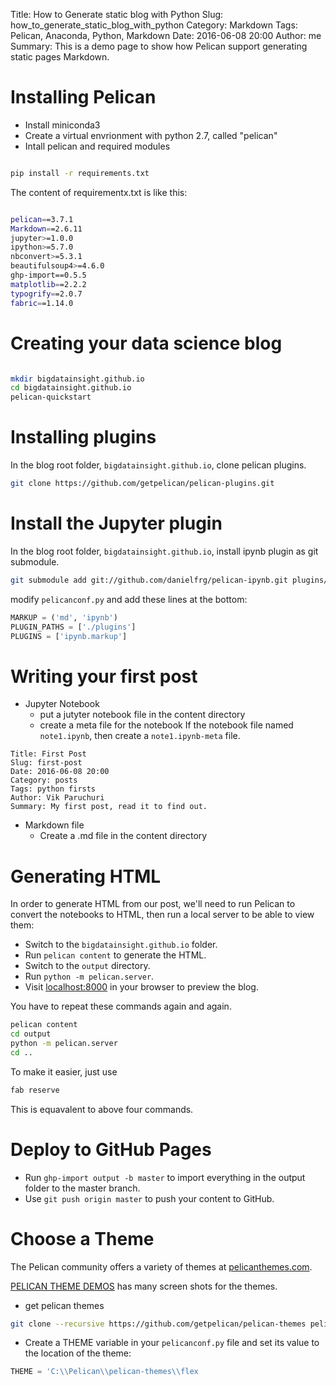 Title: How to Generate static blog with Python
Slug: how_to_generate_static_blog_with_python
Category: Markdown
Tags: Pelican, Anaconda, Python, Markdown
Date: 2016-06-08 20:00
Author: me
Summary: This is a demo page to show how Pelican support generating static pages Markdown.



# Installing Pelican

* Install miniconda3
* Create a virtual envrionment with python 2.7, called "pelican"
* Intall pelican and required modules

```bash

pip install -r requirements.txt

```

The content of requirementx.txt is like this:

```bash

pelican==3.7.1
Markdown==2.6.11
jupyter>=1.0.0
ipython>=5.7.0
nbconvert>=5.3.1
beautifulsoup4>=4.6.0
ghp-import==0.5.5
matplotlib==2.2.2
typogrify==2.0.7
fabric==1.14.0

```

# Creating your data science blog

```bash

mkdir bigdatainsight.github.io
cd bigdatainsight.github.io
pelican-quickstart

```

# Installing plugins

In the blog root folder, `bigdatainsight.github.io`, clone pelican plugins.

```bash
git clone https://github.com/getpelican/pelican-plugins.git
```

# Install the Jupyter plugin

In the blog root folder, `bigdatainsight.github.io`, install ipynb plugin as git submodule.

```bash
git submodule add git://github.com/danielfrg/pelican-ipynb.git plugins/ipynb
```

modify `pelicanconf.py` and add these lines at the bottom:

```python
MARKUP = ('md', 'ipynb')
PLUGIN_PATHS = ['./plugins']
PLUGINS = ['ipynb.markup']
```

# Writing your first post

* Jupyter Notebook
  + put a jutyter notebook file in the content directory
  + create a meta file for the notebook
    If the notebook file named `note1.ipynb`, then create a `note1.ipynb-meta` file.

```text
Title: First Post
Slug: first-post
Date: 2016-06-08 20:00
Category: posts
Tags: python firsts
Author: Vik Paruchuri
Summary: My first post, read it to find out.
```

* Markdown file
  + Create a .md file in the content directory

# Generating HTML

In order to generate HTML from our post, we'll need to run Pelican to convert the notebooks to HTML, then run a local server to be able to view them:

* Switch to the `bigdatainsight.github.io` folder.
* Run `pelican content` to generate the HTML.
* Switch to the `output` directory.
* Run `python -m pelican.server`.
* Visit [localhost:8000](localhost:8000) in your browser to preview the blog.

You have to repeat these commands again and again.

```bash
pelican content
cd output
python -m pelican.server
cd ..
```

To make it easier, just use

```bash
fab reserve
```

This is equavalent to above four commands.

# Deploy to GitHub Pages

* Run `ghp-import output -b master` to import everything in the output folder to the master branch.
* Use `git push origin master` to push your content to GitHub.

# Choose a Theme

The Pelican community offers a variety of themes at [pelicanthemes.com](http://www.pelicanthemes.com/).

[PELICAN THEME DEMOS](http://ptd.pronoiac.org) has many screen shots for the themes.

* get pelican themes

```bash
git clone --recursive https://github.com/getpelican/pelican-themes pelican-themes
```

* Create a THEME variable in your `pelicanconf.py` file and set its value to the location of the theme:

```python
THEME = 'C:\\Pelican\\pelican-themes\\flex
```
